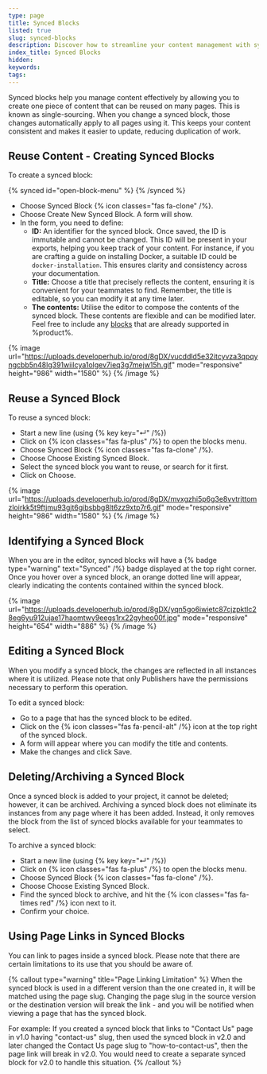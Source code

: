 ```yaml
---
type: page
title: Synced Blocks
listed: true
slug: synced-blocks
description: Discover how to streamline your content management with synced blocks. Learn to create, reuse, edit, and archive these blocks for consistent messaging across pages. Enhance efficiency by ensuring changes reflect everywhere instantly. Perfect for teams looking to save time!
index_title: Synced Blocks
hidden: 
keywords: 
tags: 
---
```


Synced blocks help you manage content effectively by allowing you to create one piece of content that can be reused on many pages. This is known as single-sourcing. When you change a synced block, those changes automatically apply to all pages using it. This keeps your content consistent and makes it easier to update, reducing duplication of work.

## Reuse Content - Creating Synced Blocks

To create a synced block:

{% synced id="open-block-menu" %}
{% /synced %}

- Choose Synced Block {% icon classes="fas fa-clone" /%}.
- Choose Create New Synced Block. A form will show.
- In the form, you need to define:
    - **ID:** An identifier for the synced block. Once saved, the ID is immutable and cannot be changed. This ID will be present in your exports, helping you keep track of your content. For instance, if you are crafting a guide on installing Docker, a suitable ID could be `docker-installation`. This ensures clarity and consistency across your documentation.
    - **Title:** Choose a title that precisely reflects the content, ensuring it is convenient for your teammates to find. Remember, the title is editable, so you can modify it at any time later.
    - **The contents:** Utilise the editor to compose the contents of the synced block. These contents are flexible and can be modified later. Feel free to include any [blocks](/support-center/blocks) that are already supported in %product%.

{% image url="https://uploads.developerhub.io/prod/8gDX/vucddld5e32itcyvza3qpqyngcbb5n48lg391wiilcya1olgev7ieq3g7mejw15h.gif" mode="responsive" height="986" width="1580" %}
{% /image %}

## Reuse a Synced Block

To reuse a synced block:

- Start a new line (using {% key key="↵" /%})
- Click on {% icon classes="fas fa-plus" /%} to open the blocks menu.
- Choose Synced Block {% icon classes="fas fa-clone" /%}.
- Choose Choose Existing Synced Block.
- Select the synced block you want to reuse, or search for it first.
- Click on Choose.

{% image url="https://uploads.developerhub.io/prod/8gDX/mvxgzhi5p6g3e8vvtrjttomzloirkk5t9ftjmu93gjt6gibsbbg8lt6zz9xtp7r6.gif" mode="responsive" height="986" width="1580" %}
{% /image %}

## Identifying a Synced Block

When you are in the editor, synced blocks will have a {% badge type="warning" text="Synced" /%} badge displayed at the top right corner. Once you hover over a synced block, an orange dotted line will appear, clearly indicating the contents contained within the synced block.

{% image url="https://uploads.developerhub.io/prod/8gDX/yqn5go6iwietc87cjzpktlc28eg6yu912ujae17haomtwy9eegs1rx22gyheo00f.jpg" mode="responsive" height="654" width="886" %}
{% /image %}

## Editing a Synced Block

When you modify a synced block, the changes are reflected in all instances where it is utilized. Please note that only Publishers have the permissions necessary to perform this operation.

To edit a synced block:

- Go to a page that has the synced block to be edited.
- Click on the {% icon classes="fas fa-pencil-alt" /%} icon at the top right of the synced block.
- A form will appear where you can modify the title and contents.
- Make the changes and click Save.

## Deleting/Archiving a Synced Block

Once a synced block is added to your project, it cannot be deleted; however, it can be archived. Archiving a synced block does not eliminate its instances from any page where it has been added. Instead, it only removes the block from the list of synced blocks available for your teammates to select.

To archive a synced block:

- Start a new line (using {% key key="↵" /%})
- Click on {% icon classes="fas fa-plus" /%} to open the blocks menu.
- Choose Synced Block {% icon classes="fas fa-clone" /%}.
- Choose Choose Existing Synced Block.
- Find the synced block to archive, and hit the {% icon classes="fas fa-times red" /%} icon next to it.
- Confirm your choice.

## Using Page Links in Synced Blocks

You can link to pages inside a synced block. Please note that there are certain limitations to its use that you should be aware of.

{% callout type="warning" title="Page Linking Limitation" %}
When the synced block is used in a different version than the one created in, it will be matched using the page slug. Changing the page slug in the source version or the destination version will break the link - and you will be notified when viewing a page that has the synced block.

For example: If you created a synced block that links to "Contact Us" page in v1.0 having "contact-us" slug, then used the synced block in v2.0 and later changed the Contact Us page slug to "how-to-contact-us", then the page link will break in v2.0. You would need to create a separate synced block for v2.0 to handle this situation.
{% /callout %}